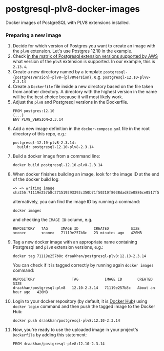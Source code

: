# postgresql-plv8-docker-images
Docker images of PostgreSQL with PLV8 extensions installed.

### Preparing a new image

1. Decide for which version of Postgres you want to create an image with the `plv8` extension. Let's use Postgres 12.10 in the example.
2. Check [in the matrix of Postgresql extension versions supported by AWS](https://docs.aws.amazon.com/AmazonRDS/latest/PostgreSQLReleaseNotes/postgresql-extensions.html) what version of the `plv8` extension is supported. In our example, this is `2.13.4`.
3. Create a new directory named by a template `postgresql-{postgresVersion}-plv8-{plv8Version}`, e.g. `postgresql-12.10-plv8-2.3.14`
4. Create a `Dockerfile` file inside a new directory based on the file taken from another directory. A directory with the highest version in the name will be the best choice because it will most likely work.
5. Adjust the `plv8` and Postgresql versions in the Dockerfile.
    ```
    FROM postgres:12.10
    (...)
    ENV PLV8_VERSION=2.3.14
    ```
6. Add a new image definition in the `docker-compose.yml` file in the root directory of this repo, e.g.:
    ```
    postgresql-12.10-plv8-2.3.14:
      build: postgresql-12.10-plv8-2.3.14
    ```
7. Build a docker image from a command line:
    ```
    docker build postgresql-12.10-plv8-2.3.14
    ```
8. When docker finishes building an image, look for the image ID at the end of the docker build log:
    ```
    => => writing image sha256:71119e257b8c271519293393c350b71f50210f8038dad83e0886ce0517f554e8
    ```
    alternatively, you can find the image ID by running a command:
    ```
    docker images
    ```
    and checking the `IMAGE ID` column, e.g.
    ```
    REPOSITORY   TAG      IMAGE ID       CREATED          SIZE
    <none>       <none>   71119e257b8c   23 minutes ago   420MB
    ```
9. Tag a new docker image with an appropriate name containing Postgresql and `plv8` extension versions, e.g.:
    ```
    docker tag 71119e257b8c draakhan/postgresql-plv8:12.10-2.3.14
    ```
    You can check if it is tagged correctly by running again `docker images` command:
    ```
    REPOSITORY                 TAG            IMAGE ID       CREATED             SIZE
    draakhan/postgresql-plv8   12.10-2.3.14   71119e257b8c   About an hour ago   420MB
    ```
10. Login to your docker repository (by default, it is [Docker Hub](https://hub.docker.com/)) using `docker login` command and then push the tagged image to the Docker Hub:
    ```
    docker push draakhan/postgresql-plv8:12.10-2.3.14
    ```
11. Now, you're ready to use the uploaded image in your project's `Dockerfile` by adding this statement:
    ```
    FROM draakhan/postgresql-plv8:12.10-2.3.14
    ```
